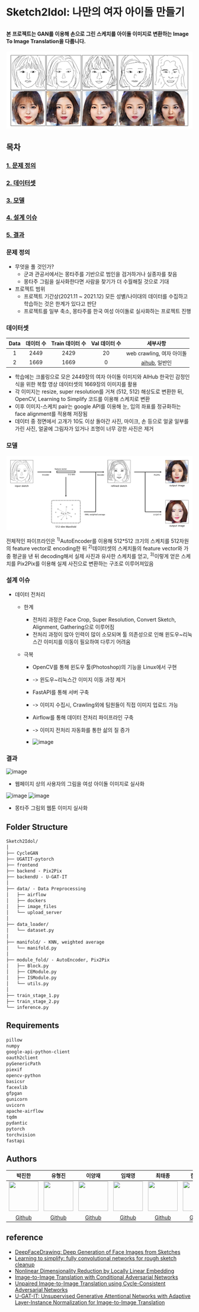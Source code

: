 # Sketch2Idol: 나만의 여자 아이돌 만들기

##

#### 본 프로젝트는 GAN를 이용해 손으로 그린 스케치를 아이돌 이미지로 변환하는 Image To Image Translation을 다룹니다.
![project_pipeline](https://github.com/boostcampaitech2/final-project-level3-cv-12/blob/main/sample_image/main.png?raw=true)

## 목차
### [1. 문제 정의](#문제-정의)
### [2. 데이터셋](#데이터셋)
### [3. 모델](#모델)
### [4. 설계 이슈](#설계-이슈)
### [5. 결과](#결과)

### 문제 정의
- 무엇을 풀 것인가?
  - 군과 관공서에서는 몽타주를 기반으로 범인을 검거하거나 실종자를 찾음
  - 몽타주 그림을 실사화한다면 사람을 찾기가 더 수월해질 것으로 기대
- 프로젝트 범위
  - 프로젝트 기간상(2021.11 ~ 2021.12) 모든 성별/나이대의 데이터를 수집하고 학습하는 것은 한계가 있다고 판단
  - 프로젝트를 일부 축소, 몽타주를 한국 여성 아이돌로 실사화하는 프로젝트 진행


### 데이터셋

|Data|데이터 수|Train 데이터 수|Val 데이터 수|세부사항|
|:-:|:-:|:-:|:-:|:-:|
|1|2449|2429|20|web crawling, 여자 아이돌|
|2|1669|1669|0|[aihub](https://aihub.or.kr/aidata/27716), 일반인|

- 학습에는 크롤링으로 모은 2449장의 여자 아이돌 이미지와 AIHub 한국인 감정인식을 위한 복합 영상 데이터셋의 1669장의 이미지를 활용
- 각 이미지는 resize, super resolution를 거쳐 (512, 512) 해상도로 변환한 뒤, OpenCV, Learning to Simplify 코드를 이용해 스케치로 변환
- 이후 이미지-스케치 pair는 google API를 이용해 눈, 입의 좌표를 정규화하는 face alignment를 적용해 저장됨
- 데이터 중 정면에서 고개가 10도 이상 돌아간 사진, 마이크, 손 등으로 얼굴 일부를 가린 사진, 얼굴에 그림자가 있거나 조명이 너무 강한 사진은 제거

### 모델

![project_pipeline](https://github.com/boostcampaitech2/final-project-level3-cv-12/blob/main/sample_image/pipeline.png?raw=true)

전체적인 파이프라인은 <sup>1)</sup>AutoEncoder를 이용해 512*512 크기의 스케치를 512차원의 feature vector로 encoding한 뒤 <sup>2)</sup>데이터셋의 스케치들의 feature vector와 가중 평균을 낸 뒤 decoding해서 실제 사진과 유사한 스케치를 얻고, <sup>3)</sup>이렇게 얻은 스케치를 Pix2Pix를 이용해 실제 사진으로 변환하는 구조로 이루어져있음

### 설계 이슈

- 데이터 전처리
  - 한계
    - 전처리 과정은 Face Crop, Super Resolution, Convert Sketch, Alignment, Gathering으로 이루어짐
    - 전처리 과정이 많아 인력이 많이 소모되며 툴 의존성으로 인해 윈도우~리눅스간 이미지를 이동이 필요하여 다루기 어려움

  - 극복
    - OpenCV를 통해 윈도우 툴(Photoshop)의 기능을 Linux에서 구현
    - -> 윈도우~리눅스간 이미지 이동 과정 제거
    - FastAPI를 통해 서버 구축
    - -> 이미지 수집시, Crawling외에 팀원들이 직접 이미지 업로드 가능
    - Airflow를 통해 데이터 전처리 파이프라인 구축
    - -> 이미지 전처리 자동화를 통한 삶의 질 증가
    
    - ![image](https://user-images.githubusercontent.com/19571027/160527834-3385e85c-c45a-4f2e-afdd-b671f2e8bbc2.png)


### 결과 
![image](https://user-images.githubusercontent.com/19571027/160528672-d6b17db6-bc80-49fc-8b33-4dea719cdd76.png)

- 웹페이지 상의 사용자의 그림을 여성 아이돌 이미지로 실사화

![image](https://user-images.githubusercontent.com/19571027/160528786-9101ed9f-f09b-4078-8d1b-aca395d396c9.png)
![image](https://user-images.githubusercontent.com/19571027/160528795-a0e65ddd-7a27-4c85-b869-a04e83fd6582.png)
- 몽타주 그림외 웹툰 이미지 실사화 


## Folder Structure

```
Sketch2Idol/
│
├── CycleGAN
├── UGATIT-pytorch
├── frontend
├── backend - Pix2Pix
├── backendU - U-GAT-IT
│
├── data/ - Data Preprocessing
│   ├── airflow
│   ├── dockers
│   ├── image_files
│   └── upload_server
│
├── data_loader/
│   └── dataset.py
│
├── manifold/ - KNN, weighted average
│   └── manifold.py
│
├── module_fold/ - AutoEncoder, Pix2Pix
│   ├── Block.py
│   ├── CEModule.py
│   ├── ISModule.py
│   └── utils.py
│
├── train_stage_1.py
├── train_stage_2.py
└── inference.py
```

## Requirements

```Data Preprocessing, Model, Frontend, Backend
pillow
numpy
google-api-python-client
oauth2client
pyGenericPath
piexif
opencv-python
basicsr
facexlib
gfpgan
gunicorn 
uvicorn
apache-airflow
tqdm
pydantic
pytorch
torchvision
fastapi
```

## Authors

|박진한|유형진|이양재|임채영|최태종|한재현|
|:-:|:-:|:-:|:-:|:-:|:-:|
|<img src='https://avatars.githubusercontent.com/u/77492810?v=4' height=80 width=80px></img>|<img src='https://avatars.githubusercontent.com/u/84146296?v=4' height=80 width=80px></img>|<img src='https://avatars.githubusercontent.com/u/19571027?v=4?raw=true' height=80 width=80px></img>|<img src='https://avatars.githubusercontent.com/u/63492979?v=4' height=80 width=80px></img>|<img src='https://avatars.githubusercontent.com/u/87696070?v=4' height=80 width=80px></img>|<img src='https://avatars.githubusercontent.com/u/53294402?v=4' height=80 width=80px></img>|
|[Github](https://github.com/jinhan814)|[Github](https://github.com/tkdlqh2)|[Github](https://github.com/yayaja11)|[Github](https://github.com/chay116)|[Github](https://github.com/ssail09)|[Github](https://github.com/eric9687)|

## reference

- [DeepFaceDrawing: Deep Generation of Face Images from Sketches](http://geometrylearning.com/paper/DeepFaceDrawing.pdf)
- [Learning to simplify: fully convolutional networks for rough sketch cleanup](http://www.f.waseda.jp/hfs/SimoSerraSIGGRAPH2016.pdf)
- [Nonlinear Dimensionality Reduction by Locally Linear Embedding](https://www.robots.ox.ac.uk/~az/lectures/ml/lle.pdf)
- [Image-to-Image Translation with Conditional Adversarial Networks](https://arxiv.org/abs/1611.07004)
- [Unpaired Image-to-Image Translation using Cycle-Consistent Adversarial Networks](https://arxiv.org/abs/1703.10593)
- [U-GAT-IT: Unsupervised Generative Attentional Networks with Adaptive Layer-Instance Normalization for Image-to-Image Translation](https://arxiv.org/abs/1907.10830)
